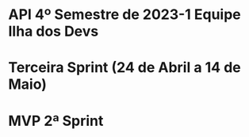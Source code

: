 # API 4º Semestre de 2023-1 Equipe Ilha dos Devs

# Terceira Sprint (24 de Abril a 14 de Maio)

# MVP 2ª Sprint 
